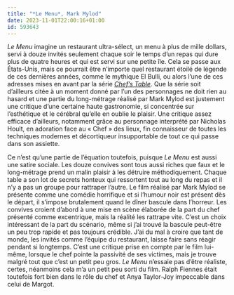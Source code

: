 ```yaml
---
title: "*Le Menu*, Mark Mylod"
date: 2023-11-01T22:00:16+01:00
id: 593643 
---
```


*Le Menu* imagine un restaurant ultra-sélect, un menu à plus de mille dollars, servi à douze invités seulement chaque soir le temps d’un repas qui dure plus de quatre heures et qui est servi sur une petite île. Cela se passe aux États-Unis, mais ce pourrait être n’importe quel restaurant étoilé de légende de ces dernières années, comme le mythique El Bulli, ou alors l’une de ces adresses mises en avant par la série [*Chef’s Table*](https://voiretmanger.fr/chef-table-gelb-netflix/). Que la série soit d’ailleurs citée à un moment donné par l’un des personnages ne doit rien au hasard et une partie du long-métrage réalisé par Mark Mylod est justement une critique d’une certaine haute gastronomie, si concentrée sur l’esthétique et le cérébral qu’elle en oublie le plaisir. Une critique assez efficace d’ailleurs, notamment grâce au personnage interprété par Nicholas Hoult, en adoration face au « Chef » des lieux, fin connaisseur de toutes les techniques modernes et décortiqueur insupportable de tout ce qui passe dans son assiette. 

Ce n’est qu’une partie de l’équation toutefois, puisque *Le Menu* est aussi une satire sociale. Les douze convives sont tous aussi riches que faux et le long-métrage prend un malin plaisir à les détruire méthodiquement. Chaque table a son lot de secrets honteux qui ressortent tout au long du repas et il n’y a pas un groupe pour rattraper l’autre. Le film réalisé par Mark Mylod se présente comme une comédie horrifique et si l’humour noir est présent dès le départ, il s’impose brutalement quand le dîner bascule dans l’horreur. Les convives croient d’abord à une mise en scène élaborée de la part du chef présenté comme excentrique, mais la réalité les rattrape vite. C’est un choix intéressant de la part du scénario, même si j’ai trouvé la bascule peut-être un peu trop rapide et pas toujours crédible. J’ai du mal à croire que tant de monde, les invités comme l’équipe du restaurant, laisse faire sans réagir pendant si longtemps. C’est une critique prise en compte par le film lui-même, lorsque le chef pointe la passivité de ses victimes, mais je trouve malgré tout que c’est un petit peu gros. *Le Menu* n’essaie pas d’être réaliste, certes, néanmoins cela m’a un petit peu sorti du film. Ralph Fiennes était toutefois fort bien dans le rôle du chef et Anya Taylor-Joy impeccable dans celui de Margot. 

